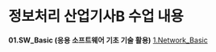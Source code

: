 # 정보처리 산업기사B 수업 내용

**01.SW_Basic (응용 소프트웨어 기초 기술 활용)**
[1.Network_Basic](01.SW_Basic/1.Network_Basic/README.md)
